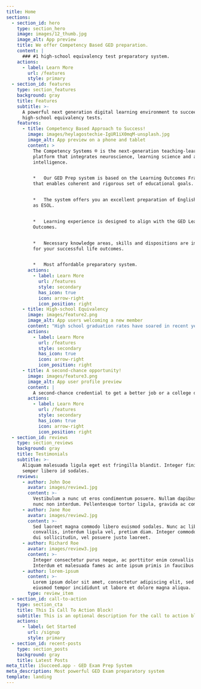 ```yaml
---
title: Home
sections:
  - section_id: hero
    type: section_hero
    image: images/12_thumb.jpg
    image_alt: App preview
    title: We offer Competency Based GED preparation.
    content: |
      ### #1 high-school equivalency test preparatory system.
    actions:
      - label: Learn More
        url: /features
        style: primary
  - section_id: features
    type: section_features
    background: gray
    title: Features
    subtitle: >-
      A powerful next generation digital learning environment to succeed in the
      high-school equivalency tests.
    features:
      - title: Competency Based Approach to Success!
        image: images/heylagostechie-IgUR1iX0mqM-unsplash.jpg
        image_alt: App preview on a phone and tablet
        content: >
          The Competency Systems ® is the next-generation teaching-learning
          platform that integrates neuroscience, learning science and artificial
          intelligence.


          *   Our GED Prep system is based on the Learning Outcomes Framework
          that enables coherent and rigorous set of educational goals.


          *   The system offers you an excellent preparation of English language
          as ESOL.


          *   Learning experience is designed to align with the GED Learning
          Outcomes.


          *   Necessary knowledge areas, skills and dispositions are imparted
          for your successful life outcomes.   


          *   Most affordable preparatory system.
        actions:
          - label: Learn More
            url: /features
            style: secondary
            has_icon: true
            icon: arrow-right
            icon_position: right
      - title: High-school Equivalency
        image: images/feature2.png
        image_alt: App users welcoming a new member
        content: "High school graduation rates have soared in recent years, but there are still millions of Americans who didn’t get a diploma in high school. Their best shot at earning one is passing a high-school equivalency exam, what was known as the GED before 2014 but has now splintered into three exam options: the\_**new GED**, the\_**TASC**\_and the\_**HiSET**. \n\nWe support you with practice tests to prepare for a high-school equivalency exam.\n"
        actions:
          - label: Learn More
            url: /features
            style: secondary
            has_icon: true
            icon: arrow-right
            icon_position: right
      - title: A second-chance opportunity!
        image: images/feature3.png
        image_alt: App user profile preview
        content: |
          A second-chance credential to get a better job or a college degree!
        actions:
          - label: Learn More
            url: /features
            style: secondary
            has_icon: true
            icon: arrow-right
            icon_position: right
  - section_id: reviews
    type: section_reviews
    background: gray
    title: Testimonials
    subtitle: >-
      Aliquam malesuada ligula eget est fringilla blandit. Integer finibus
      semper libero id sodales. 
    reviews:
      - author: John Doe
        avatar: images/review1.jpg
        content: >-
          Vestibulum a nunc ut eros condimentum posuere. Nullam dapibus quis
          nunc non interdum. Pellentesque tortor ligula, gravida ac commodo eu.
      - author: Jane Roe
        avatar: images/review2.jpg
        content: >-
          Sed laoreet magna commodo libero euismod sodales. Nunc ac libero
          convallis, interdum ligula vel, pretium diam. Integer commodo sem at
          dui sollicitudin, vel posuere justo laoreet.
      - author: Richard Roe
        avatar: images/review3.jpg
        content: >-
          Integer consectetur purus neque, ac porttitor enim convallis vitae.
          Interdum et malesuada fames ac ante ipsum primis in faucibus.
      - author: lorem-ipsum
        content: >-
          Lorem ipsum dolor sit amet, consectetur adipiscing elit, sed do
          eiusmod tempor incididunt ut labore et dolore magna aliqua.
        type: review_item
  - section_id: call-to-action
    type: section_cta
    title: This Is Call To Action Block!
    subtitle: This is an optional description for the call to action block.
    actions:
      - label: Get Started
        url: /signup
        style: primary
  - section_id: recent-posts
    type: section_posts
    background: gray
    title: Latest Posts
meta_title: iSucceed.app - GED Exam Prep System
meta_description: Most powerful GED Exam preparatory system
template: landing
---
```

